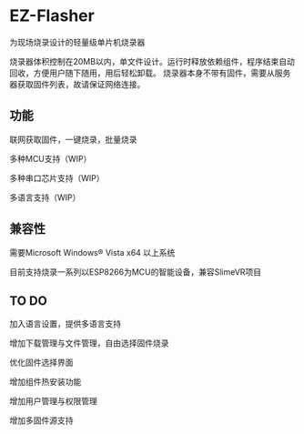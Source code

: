 # EZ-Flasher
为现场烧录设计的轻量级单片机烧录器

烧录器体积控制在20MB以内，单文件设计。运行时释放依赖组件，程序结束自动回收，方便用户随下随用，用后轻松卸载。
烧录器本身不带有固件，需要从服务器获取固件列表，故请保证网络连接。

## 功能
联网获取固件，一键烧录，批量烧录

多种MCU支持（WIP）

多种串口芯片支持（WIP）

多语言支持（WIP）

## 兼容性
需要Microsoft Windows® Vista x64 以上系统

目前支持烧录一系列以ESP8266为MCU的智能设备，兼容SlimeVR项目

## TO DO
加入语言设置，提供多语言支持

增加下载管理与文件管理，自由选择固件烧录

优化固件选择界面

增加组件热安装功能

增加用户管理与权限管理

增加多固件源支持
